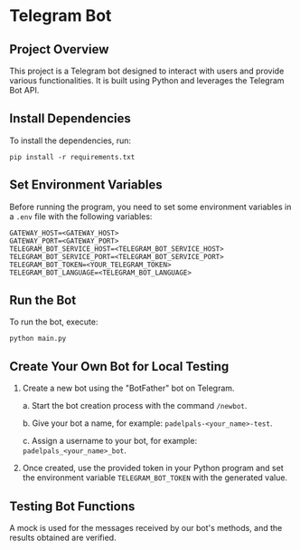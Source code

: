 # Telegram Bot

## Project Overview

This project is a Telegram bot designed to interact with users and provide various functionalities. It is built using Python and leverages the Telegram Bot API.

## Install Dependencies

To install the dependencies, run:

```
pip install -r requirements.txt
```

## Set Environment Variables

Before running the program, you need to set some environment variables in a `.env` file with the following variables:

```
GATEWAY_HOST=<GATEWAY_HOST>
GATEWAY_PORT=<GATEWAY_PORT>
TELEGRAM_BOT_SERVICE_HOST=<TELEGRAM_BOT_SERVICE_HOST>
TELEGRAM_BOT_SERVICE_PORT=<TELEGRAM_BOT_SERVICE_PORT>
TELEGRAM_BOT_TOKEN=<YOUR_TELEGRAM_TOKEN>
TELEGRAM_BOT_LANGUAGE=<TELEGRAM_BOT_LANGUAGE>
```

## Run the Bot

To run the bot, execute:

```
python main.py
```

## Create Your Own Bot for Local Testing

1. Create a new bot using the "BotFather" bot on Telegram.

   a. Start the bot creation process with the command `/newbot`.

   b. Give your bot a name, for example: `padelpals-<your_name>-test`.

   c. Assign a username to your bot, for example: `padelpals_<your_name>_bot`.

2. Once created, use the provided token in your Python program and set the environment variable `TELEGRAM_BOT_TOKEN` with the generated value.

## Testing Bot Functions

A mock is used for the messages received by our bot's methods, and the results obtained are verified.
